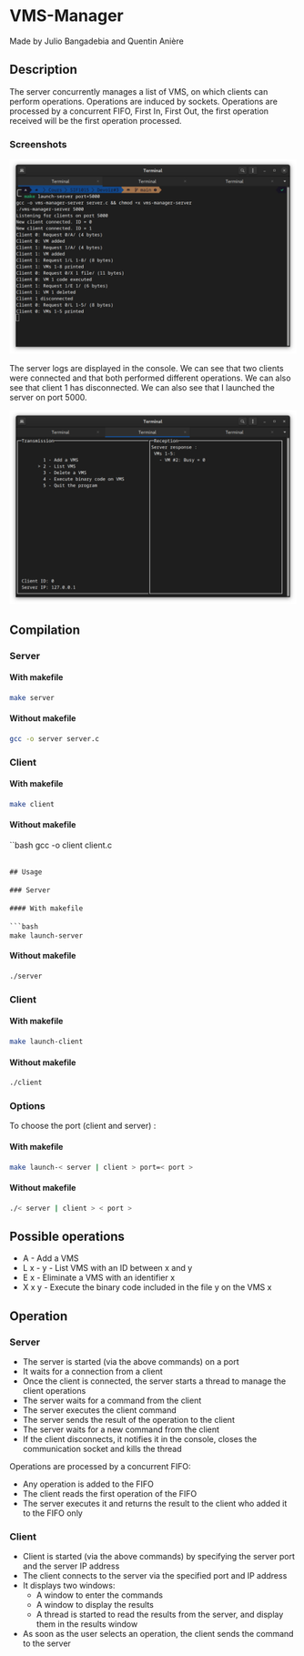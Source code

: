 # VMS-Manager

Made by Julio Bangadebia and Quentin Anière

## Description

The server concurrently manages a list of VMS, on which clients can perform operations. Operations are induced by sockets. Operations are processed by a concurrent FIFO, First In, First Out, the first operation received will be the first operation processed.

### Screenshots

![Server logs](./screenshots/screen1_server.png)

The server logs are displayed in the console. We can see that two clients were connected and that both performed different operations. We can also see that client 1 has disconnected. We can also see that I launched the server on port 5000.

![Client interface](./screenshots/screen2_client.png)


## Compilation

### Server

#### With makefile

```bash
make server
```

#### Without makefile

```bash
gcc -o server server.c 
```

### Client

#### With makefile

```bash
make client
```

#### Without makefile

``bash
gcc -o client client.c 
```

## Usage

### Server

#### With makefile

```bash
make launch-server
```

#### Without makefile

```bash
./server
```

### Client

#### With makefile

```bash
make launch-client
```

#### Without makefile

```bash
./client
```

### Options

To choose the port (client and server) :

#### With makefile

```bash
make launch-< server | client > port=< port >
```

#### Without makefile

```bash
./< server | client > < port >
```

## Possible operations

 * A - Add a VMS
 * L x - y - List VMS with an ID between x and y
 * E x - Eliminate a VMS with an identifier x
 * X x y - Execute the binary code included in the file y on the VMS x

## Operation

### Server

 * The server is started (via the above commands) on a port
 * It waits for a connection from a client
 * Once the client is connected, the server starts a thread to manage the client operations
 * The server waits for a command from the client
 * The server executes the client command  
 * The server sends the result of the operation to the client
 * The server waits for a new command from the client
 * If the client disconnects, it notifies it in the console, closes the communication socket and kills the thread

Operations are processed by a concurrent FIFO:

 * Any operation is added to the FIFO
 * The client reads the first operation of the FIFO
 * The server executes it and returns the result to the client who added it to the FIFO only

### Client

 * Client is started (via the above commands) by specifying the server port and the server IP address
 * The client connects to the server via the specified port and IP address
 * It displays two windows: 
    * A window to enter the commands
    * A window to display the results
    * A thread is started to read the results from the server, and display them in the results window
 * As soon as the user selects an operation, the client sends the command to the server
 
